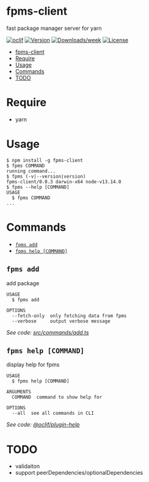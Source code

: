 # fpms-client

fast package manager server for yarn

[![oclif](https://img.shields.io/badge/cli-oclif-brightgreen.svg)](https://oclif.io)
[![Version](https://img.shields.io/npm/v/fpms-client.svg)](https://npmjs.org/package/fpms-client)
[![Downloads/week](https://img.shields.io/npm/dw/fpms-client.svg)](https://npmjs.org/package/fpms-client)
[![License](https://img.shields.io/npm/l/fpms-client.svg)](https://github.com/ssh://git@github.com/sh4869/fpms-client.git/blob/master/package.json)

<!-- toc -->
* [fpms-client](#fpms-client)
* [Require](#require)
* [Usage](#usage)
* [Commands](#commands)
* [TODO](#todo)
<!-- tocstop -->

# Require

- yarn

# Usage

<!-- usage -->
```sh-session
$ npm install -g fpms-client
$ fpms COMMAND
running command...
$ fpms (-v|--version|version)
fpms-client/0.0.3 darwin-x64 node-v13.14.0
$ fpms --help [COMMAND]
USAGE
  $ fpms COMMAND
...
```
<!-- usagestop -->

# Commands

<!-- commands -->
* [`fpms add`](#fpms-add)
* [`fpms help [COMMAND]`](#fpms-help-command)

## `fpms add`

add package

```
USAGE
  $ fpms add

OPTIONS
  --fetch-only  only fetching data from fpms
  --verbose     output verbose message
```

_See code: [src/commands/add.ts](https://github.com/sh4869/fpms-client/blob/v0.0.3/src/commands/add.ts)_

## `fpms help [COMMAND]`

display help for fpms

```
USAGE
  $ fpms help [COMMAND]

ARGUMENTS
  COMMAND  command to show help for

OPTIONS
  --all  see all commands in CLI
```

_See code: [@oclif/plugin-help](https://github.com/oclif/plugin-help/blob/v3.2.2/src/commands/help.ts)_
<!-- commandsstop -->

# TODO

- validaiton
- support peerDependencies/optionalDependencies
